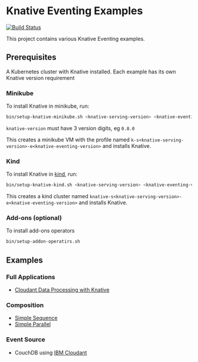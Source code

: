 # Knative Eventing Examples
[![Build Status](https://travis-ci.org/lionelvillard/knative-examples.svg?branch=master)](https://travis-ci.org/lionelvillard/knative-examples)

This project contains various Knative Eventing examples.

## Prerequisites

A Kubernetes cluster with Knative installed. Each example has its own Knative version requirement

### Minikube

To install Knative in minikube, run:

```sh
bin/setup-knative-minikube.sh <knative-serving-version> <knative-eventing-version>
```

`knative-version` must have 3 version digits, eg `0.8.0`

This creates a minikube VM with the profile named `k-s<knative-serving-version>-e<knative-eventing-version>` and installs Knative.

### Kind

To install Knative in [kind](https://github.com/kubernetes-sigs/kind), run:

```sh
bin/setup-knative-kind.sh <knative-serving-version> <knative-eventing-version>
```

This creates a kind cluster named `knative-s<knative-serving-version>-e<knative-eventing-version>` and installs Knative.

### Add-ons (optional)

To install add-ons operators

```sh
bin/setup-addon-operatirs.sh
```

## Examples

### Full Applications

- [Cloudant Data Processing with Knative](./examples/data-processing/README.md)

### Composition

- [Simple Sequence](./examples/sequence/README.md)
- [Simple Parallel](./examples/parallel/README.md)

### Event Source

- CouchDB using [IBM Cloudant](./examples/couchdb/cloudand/README.md)
